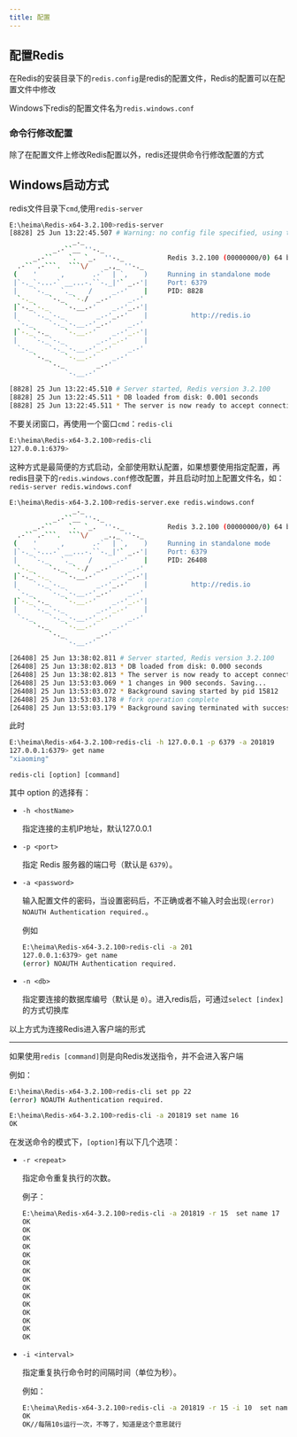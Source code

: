 ```yaml
---
title: 配置
---
```


## 配置Redis

在Redis的安装目录下的`redis.config`是redis的配置文件，Redis的配置可以在配置文件中修改

Windows下redis的配置文件名为`redis.windows.conf`













### 命令行修改配置

除了在配置文件上修改Redis配置以外，redis还提供命令行修改配置的方式





## Windows启动方式

redis文件目录下`cmd`,使用`redis-server`

```bash
E:\heima\Redis-x64-3.2.100>redis-server
[8828] 25 Jun 13:22:45.507 # Warning: no config file specified, using the default config. In order to specify a config file use redis-server /path/to/redis.conf
                _._
           _.-``__ ''-._
      _.-``    `.  `_.  ''-._           Redis 3.2.100 (00000000/0) 64 bit
  .-`` .-```.  ```\/    _.,_ ''-._
 (    '      ,       .-`  | `,    )     Running in standalone mode
 |`-._`-...-` __...-.``-._|'` _.-'|     Port: 6379
 |    `-._   `._    /     _.-'    |     PID: 8828
  `-._    `-._  `-./  _.-'    _.-'
 |`-._`-._    `-.__.-'    _.-'_.-'|
 |    `-._`-._        _.-'_.-'    |           http://redis.io
  `-._    `-._`-.__.-'_.-'    _.-'
 |`-._`-._    `-.__.-'    _.-'_.-'|
 |    `-._`-._        _.-'_.-'    |
  `-._    `-._`-.__.-'_.-'    _.-'
      `-._    `-.__.-'    _.-'
          `-._        _.-'
              `-.__.-'

[8828] 25 Jun 13:22:45.510 # Server started, Redis version 3.2.100
[8828] 25 Jun 13:22:45.511 * DB loaded from disk: 0.001 seconds
[8828] 25 Jun 13:22:45.511 * The server is now ready to accept connections on port 6379
```

不要关闭窗口，再使用一个窗口`cmd`：`redis-cli`

```bash
E:\heima\Redis-x64-3.2.100>redis-cli
127.0.0.1:6379>
```

这种方式是最简便的方式启动，全部使用默认配置，如果想要使用指定配置，再redis目录下的`redis.windows.conf`修改配置，并且启动时加上配置文件名，如：`redis-server redis.windows.conf`

```bash
E:\heima\Redis-x64-3.2.100>redis-server.exe redis.windows.conf
                _._
           _.-``__ ''-._
      _.-``    `.  `_.  ''-._           Redis 3.2.100 (00000000/0) 64 bit
  .-`` .-```.  ```\/    _.,_ ''-._
 (    '      ,       .-`  | `,    )     Running in standalone mode
 |`-._`-...-` __...-.``-._|'` _.-'|     Port: 6379
 |    `-._   `._    /     _.-'    |     PID: 26408
  `-._    `-._  `-./  _.-'    _.-'
 |`-._`-._    `-.__.-'    _.-'_.-'|
 |    `-._`-._        _.-'_.-'    |           http://redis.io
  `-._    `-._`-.__.-'_.-'    _.-'
 |`-._`-._    `-.__.-'    _.-'_.-'|
 |    `-._`-._        _.-'_.-'    |
  `-._    `-._`-.__.-'_.-'    _.-'
      `-._    `-.__.-'    _.-'
          `-._        _.-'
              `-.__.-'

[26408] 25 Jun 13:38:02.811 # Server started, Redis version 3.2.100
[26408] 25 Jun 13:38:02.813 * DB loaded from disk: 0.000 seconds
[26408] 25 Jun 13:38:02.813 * The server is now ready to accept connections on port 6379
[26408] 25 Jun 13:53:03.069 * 1 changes in 900 seconds. Saving...
[26408] 25 Jun 13:53:03.072 * Background saving started by pid 15812
[26408] 25 Jun 13:53:03.178 # fork operation complete
[26408] 25 Jun 13:53:03.179 * Background saving terminated with success
```

此时



```bash
E:\heima\Redis-x64-3.2.100>redis-cli -h 127.0.0.1 -p 6379 -a 201819
127.0.0.1:6379> get name
"xiaoming"
```

`redis-cli [option] [command] `

其中 option 的选择有：

- `-h <hostName>`

  指定连接的主机IP地址，默认127.0.0.1

- `-p <port>`

  指定 Redis 服务器的端口号（默认是 `6379`）。

- `-a <password>`

  输入配置文件的密码，当设置密码后，不正确或者不输入时会出现`(error) NOAUTH Authentication required.`。

  例如

  ```bash
  E:\heima\Redis-x64-3.2.100>redis-cli -a 201
  127.0.0.1:6379> get name
  (error) NOAUTH Authentication required.
  ```

- `-n <db>`

  指定要连接的数据库编号（默认是 `0`）。进入redis后，可通过`select [index]`的方式切换库

以上方式为连接Redis进入客户端的形式

---

如果使用`redis [command]`则是向Redis发送指令，并不会进入客户端

例如：

```bash
E:\heima\Redis-x64-3.2.100>redis-cli set pp 22
(error) NOAUTH Authentication required.

E:\heima\Redis-x64-3.2.100>redis-cli -a 201819 set name 16
OK
```

在发送命令的模式下，`[option]`有以下几个选项：

- `-r <repeat>`

   指定命令重复执行的次数。

  例子：

  ```bash
  E:\heima\Redis-x64-3.2.100>redis-cli -a 201819 -r 15  set name 17
  OK
  OK
  OK
  OK
  OK
  OK
  OK
  OK
  OK
  OK
  OK
  OK
  OK
  OK
  OK
  ```

  

- `-i <interval>`

  指定重复执行命令时的间隔时间（单位为秒）。

  例如：

  ```bash
  E:\heima\Redis-x64-3.2.100>redis-cli -a 201819 -r 15 -i 10  set name 17
  OK
  OK//每隔10s运行一次，不等了，知道是这个意思就行
  ```

  